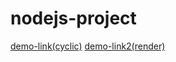 # nodejs-project

[demo-link(cyclic)](https://jade-alert-lion.cyclic.cloud/)
[demo-link2(render)](https://nodejs-dim.onrender.com/)

